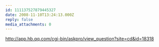 ```yaml
---
id: 111137527879445327
date: 2008-11-10T13:24:13.000Z
reply: false
media_attachments: 0
---
```


http://app.hb.qq.com/cgi-bin/askpro/view_question?site=cd&id=18318 

